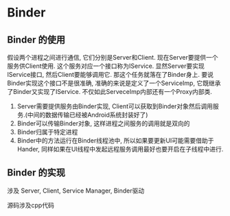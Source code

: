 # Binder

## Binder 的使用

假设两个进程之间进行通信, 它们分别是Server和Client.
现在Server要提供一个服务供Client使用. 这个服务对应一个接口称为IService.
显然Server要实现IService接口, 然后Client要能够调用它. 那这个任务就落在了Binder身上.
要说Binder实现这个接口不是很准确, 准确的来说是定义了一个ServiceImp, 它既继承了Binder又实现了IService.
不仅如此ServeceImp内部还有一个Proxy内部类.

1. Server需要提供服务由Binder实现, Client可以获取到Binder对象然后调用服务.(中间的数据传输已经被Android系统封装好了)
2. Binder可以传输Binder对象, 这样进程之间服务的调用就是双向的
3. Binder归属于特定进程
4. Binder中的方法运行在Binder线程池中, 所以如果要更新UI可能需要借助于Hander, 同样如果在UI线程中发起远程服务调用最好也要开启在子线程中进行.

## Binder 的实现

涉及 Server, Client, Service Manager, Binder驱动

源码涉及cpp代码
